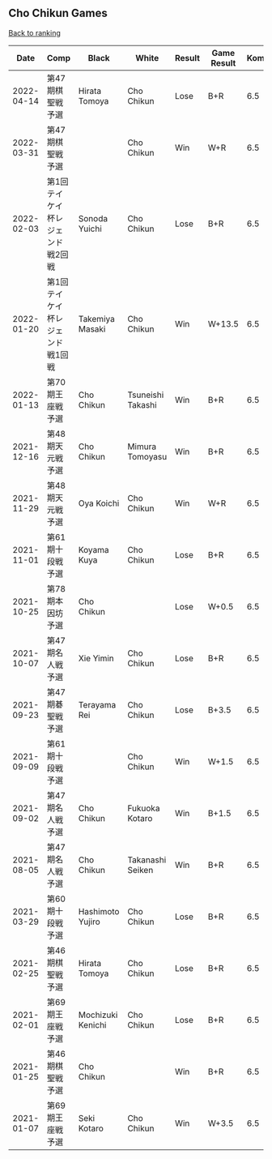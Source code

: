 ## Cho Chikun Games

[Back to ranking](../../index.md)




| **Date** | **Comp** | **Black** | **White** | **Result** | **Game Result** | **Komi** | **Rating** | **Diff** | 
| --- | --- | --- | --- | --- | --- | --- | --- | --- |
| 2022-04-14 | 第47期棋聖戦予選 | Hirata Tomoya | Cho Chikun | Lose | B+R | 6.5 | 2825 | -55 | 
| 2022-03-31 | 第47期棋聖戦予選 |  | Cho Chikun | Win | W+R | 6.5 | 2880 | 81 | 
| 2022-02-03 | 第1回テイケイ杯レジェンド戦2回戦 | Sonoda Yuichi | Cho Chikun | Lose | B+R | 6.5 | 2799 | -57 | 
| 2022-01-20 | 第1回テイケイ杯レジェンド戦1回戦 | Takemiya Masaki | Cho Chikun | Win | W+13.5 | 6.5 | 2856 | 204 | 
| 2022-01-13 | 第70期王座戦予選 | Cho Chikun | Tsuneishi Takashi | Win | B+R | 6.5 | 2652 | -103 | 
| 2021-12-16 | 第48期天元戦予選 | Cho Chikun | Mimura Tomoyasu | Win | B+R | 6.5 | 2755 | 2 | 
| 2021-11-29 | 第48期天元戦予選 | Oya Koichi | Cho Chikun | Win | W+R | 6.5 | 2753 | -54 | 
| 2021-11-01 | 第61期十段戦予選 | Koyama Kuya | Cho Chikun | Lose | B+R | 6.5 | 2807 | 13 | 
| 2021-10-25 | 第78期本因坊予選 | Cho Chikun |  | Lose | W+0.5 | 6.5 | 2794 | -141 | 
| 2021-10-07 | 第47期名人戦予選  | Xie Yimin | Cho Chikun | Lose | B+R | 6.5 | 2935 | -107 | 
| 2021-09-23 | 第47期碁聖戦予選 | Terayama Rei | Cho Chikun | Lose | B+3.5 | 6.5 | 3042 | 48 | 
| 2021-09-09 | 第61期十段戦予選 |  | Cho Chikun | Win | W+1.5 | 6.5 | 2994 | -16 | 
| 2021-09-02 | 第47期名人戦予選  | Cho Chikun | Fukuoka Kotaro | Win | B+1.5 | 6.5 | 3010 | 75 | 
| 2021-08-05 | 第47期名人戦予選  | Cho Chikun | Takanashi Seiken | Win | B+R | 6.5 | 2935 | 67 | 
| 2021-03-29 | 第60期十段戦予選 | Hashimoto Yujiro | Cho Chikun | Lose | B+R | 6.5 | 2868 | -13 | 
| 2021-02-25 | 第46期棋聖戦予選 | Hirata Tomoya | Cho Chikun | Lose | B+R | 6.5 | 2881 | -31 | 
| 2021-02-01 | 第69期王座戦予選 | Mochizuki Kenichi | Cho Chikun | Lose | B+R | 6.5 | 2912 | 12 | 
| 2021-01-25 | 第46期棋聖戦予選 | Cho Chikun |  | Win | B+R | 6.5 | 2900 | -46 | 
| 2021-01-07 | 第69期王座戦予選 | Seki Kotaro | Cho Chikun | Win | W+3.5 | 6.5 | 2946 | missing |




